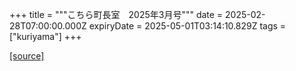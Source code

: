 +++
title = """こちら町長室　2025年3月号"""
date = 2025-02-28T07:00:00.000Z
expiryDate = 2025-05-01T03:14:10.829Z
tags = ["kuriyama"]
+++


[[source]](https://www.town.kuriyama.hokkaido.jp/site/mayor/30434.html)
